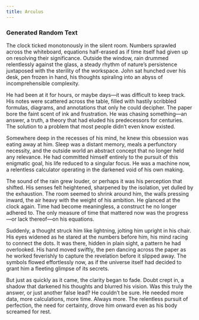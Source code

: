 ```yaml
---
title: Arculus
---
```

### Generated Random Text

The clock ticked monotonously in the silent room. Numbers sprawled across the whiteboard, equations half-erased as if time itself had given up on resolving their significance. Outside the window, rain drummed relentlessly against the glass, a steady rhythm of nature’s persistence juxtaposed with the sterility of the workspace. John sat hunched over his desk, pen frozen in hand, his thoughts spiraling into an abyss of incomprehensible complexity.

He had been at it for hours, or maybe days—it was difficult to keep track. His notes were scattered across the table, filled with hastily scribbled formulas, diagrams, and annotations that only he could decipher. The paper bore the faint scent of ink and frustration. He was chasing something—an answer, a truth, a theory that had eluded his predecessors for centuries. The solution to a problem that most people didn’t even know existed.

Somewhere deep in the recesses of his mind, he knew this obsession was eating away at him. Sleep was a distant memory, meals a perfunctory necessity, and the outside world an abstract concept that no longer held any relevance. He had committed himself entirely to the pursuit of this enigmatic goal, his life reduced to a singular focus. He was a machine now, a relentless calculator operating in the darkened void of his own making.

The sound of the rain grew louder, or perhaps it was his perception that shifted. His senses felt heightened, sharpened by the isolation, yet dulled by the exhaustion. The room seemed to shrink around him, the walls pressing inward, the air heavy with the weight of his ambition. He glanced at the clock again. Time had become meaningless, a construct he no longer adhered to. The only measure of time that mattered now was the progress—or lack thereof—on his equations.

Suddenly, a thought struck him like lightning, jolting him upright in his chair. His eyes widened as he stared at the numbers before him, his mind racing to connect the dots. It was there, hidden in plain sight, a pattern he had overlooked. His hand moved swiftly, the pen dancing across the paper as he worked feverishly to capture the revelation before it slipped away. The symbols flowed effortlessly now, as if the universe itself had decided to grant him a fleeting glimpse of its secrets.

But just as quickly as it came, the clarity began to fade. Doubt crept in, a shadow that darkened his thoughts and blurred his vision. Was this truly the answer, or just another false lead? He couldn’t be sure. He needed more data, more calculations, more time. Always more. The relentless pursuit of perfection, the need for certainty, drove him onward even as his body screamed for rest.
